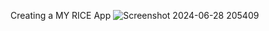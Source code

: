 Creating a MY RICE App
![Screenshot 2024-06-28 205409](https://github.com/skRahil06/A-CRM-APPLICATION-FOR-WHOLESALE-RICE-MILL/assets/110285265/154e19d2-d62c-4e50-8f66-adcc716adf02)

